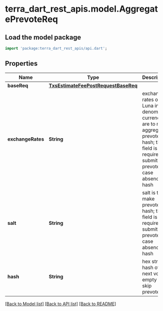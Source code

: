 # terra_dart_rest_apis.model.AggregatePrevoteReq

## Load the model package
```dart
import 'package:terra_dart_rest_apis/api.dart';
```

## Properties
Name | Type | Description | Notes
------------ | ------------- | ------------- | -------------
**baseReq** | [**TxsEstimateFeePostRequestBaseReq**](TxsEstimateFeePostRequestBaseReq.md) |  | [optional] 
**exchangeRates** | **String** | exchange rates of Luna in denom currencies are to make aggregate prevote hash; this field is required to submit prevote in case absence of hash | [optional] 
**salt** | **String** | salt is to make prevote hash; this field is required to submit prevote in case  absence of hash | [optional] 
**hash** | **String** | hex string; hash of next vote; empty == skip prevote | [optional] 

[[Back to Model list]](../README.md#documentation-for-models) [[Back to API list]](../README.md#documentation-for-api-endpoints) [[Back to README]](../README.md)


